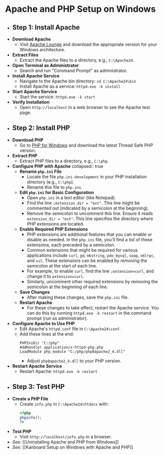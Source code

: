 # Apache and PHP Setup on Windows
- ## Step 1: Install Apache
- **Download Apache**
	- Visit [Apache Lounge](https://www.apachelounge.com/download/) and download the appropriate version for your Windows architecture.
- **Extract Files**
	- Extract the Apache files to a directory, e.g., `C:\Apache24`.
- **Open Terminal as Administrator**
	- Search and run "Command Prompt" as administrator.
- **Install Apache Service**
	- Navigate to the Apache bin directory: `cd C:\Apache24\bin`
	- Install Apache as a service: `httpd.exe -k install`
- **Start Apache Service**
	- Start the service: `httpd.exe -k start`
- **Verify Installation**
	- Open `http://localhost` in a web browser to see the Apache test page.
- ## Step 2: Install PHP
- **Download PHP**
	- Go to [PHP for Windows](https://windows.php.net/download) and download the latest Thread Safe PHP version.
- **Extract PHP**
	- Extract PHP files to a directory, e.g., `C:\php`.
- **Configure PHP with Apache**
  collapsed:: true
	- **Rename `php.ini` File**
		- Locate the file `php.ini-development` in your PHP installation directory (e.g., `C:\php`).
		- Rename this file to `php.ini`.
	- **Edit `php.ini` for Basic Configuration**
		- Open `php.ini` in a text editor (like Notepad).
		- Find the line `;extension_dir = "ext"`. This line might be commented out (indicated by a semicolon at the beginning).
		- Remove the semicolon to uncomment this line. Ensure it reads `extension_dir = "ext"`. This line specifies the directory where PHP extensions are located.
	- **Enable Required PHP Extensions**
		- PHP extensions are additional features that you can enable or disable as needed. In the `php.ini` file, you'll find a list of these extensions, each preceded by a semicolon.
		- Common extensions that might be required for various applications include `curl`, `gd`, `mbstring`, `pdo_mysql`, `soap`, `xmlrpc`, and `xsl`. These extensions can be enabled by removing the semicolon at the start of each line.
		- For example, to enable `curl`, find the line `;extension=curl`, and change it to `extension=curl`.
		- Similarly, uncomment other required extensions by removing the semicolon at the beginning of each line.
	- **Save Changes**
		- After making these changes, save the `php.ini` file.
	- **Restart Apache**
		- For these changes to take effect, restart the Apache service. You can do this by running `httpd.exe -k restart` in the command prompt (run as administrator).
- **Configure Apache to Use PHP**
	- Edit Apache's `httpd.conf` file in `C:\Apache24\conf`.
	- Add these lines at the end:
	  ```
	  PHPIniDir "C:/php"
	  AddHandler application/x-httpd-php.php
	  LoadModule php_module "C:/php/php8apache2_4.dll"
	  ```
		- Adjust `php8apache2_4.dll` to your PHP version.
- **Restart Apache Service**
	- Restart Apache: `httpd.exe -k restart`
- ## Step 3: Test PHP
- **Create a PHP File**
	- Create `info.php` in `C:\Apache24\htdocs` with:
	  ```php
	  <?php
	  phpinfo();
	  ?>
	  ```
- **Test PHP**
	- Visit `http://localhost/info.php` in a browser.
- *See:*  [[Uninstalling Apache and PHP from Windows]]
- *See:* [[Kanboard Setup on Windows with Apache and PHP]]